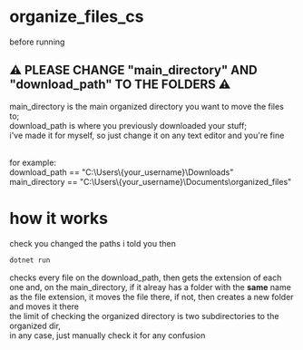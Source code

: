 # organize_files_cs
before running
## ⚠️ PLEASE CHANGE "main_directory" AND "download_path" TO THE FOLDERS ⚠️
main_directory is the main organized directory you want to move the files to;<br>
download_path is where you previously downloaded your stuff;<br>
i've made it for myself, so just change it on any text editor and you're fine<br><br>

for example:<br>
download_path == "C:\\Users\\{your_username}\\Downloads"<br>
main_directory == "C:\\Users\\{your_username}\\Documents\\organized_files"

# how it works
check you changed the paths i told you then
```cmd
dotnet run
```
checks every file on the download_path, then gets the extension of each one and, on the main_directory, if it alreay has a folder with the **same** name as the file extension, it moves the file there, if not, then creates a new folder and moves it there<br>
the limit of checking the organized directory is two subdirectories to the organized dir,<br>
in any case, just manually check it for any confusion
